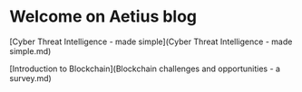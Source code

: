 # Welcome on Aetius blog

[Cyber Threat Intelligence - made simple](Cyber Threat Intelligence - made simple.md)

[Introduction to Blockchain](Blockchain challenges and opportunities - a survey.md)


